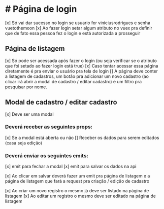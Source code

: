 # # Página de login
[x] Só vai dar sucesso no login se usuario for viniciusrodrigues e senha vuetothemoon
[x] Ao fazer login setar algum atributo no vuex pra definir que de fato essa pessoa fez o login e está autorizada a prosseguir

## Página de listagem
[x] Só pode ser acessada após fazer o login (ou seja verificar se o atributo que foi setado ao fazer login está true)
[x] Caso tentar acessar essa página diretamente é pra enviar o usuário pra tela de login
[] A página deve conter a listagem de cadastros, um botão pra adicionar um novo cadastro (ao clicar irá abrir a modal de cadastro / editar cadastro) e um filtro pra pesquisar por nome.


## Modal de cadastro / editar cadastro
[x] Deve ser uma modal

### Deverá receber as seguintes props:
[x] Se a modal está aberta ou não
[] Receber os dados para serem editados (casa seja edição)

### Deverá enviar os seguintes emits:
[x] emit para fechar a modal
[x] emit para salvar os dados na api

[x] Ao clicar em salvar deverá fazer um emit pra página de listagem e a página de listagem que fará a request pra criação / edição de cadastro

[x] Ao criar um novo registro o mesmo já deve ser listado na página de listagem
[x] Ao editar um registro o mesmo deve ser editado na página de listagem
